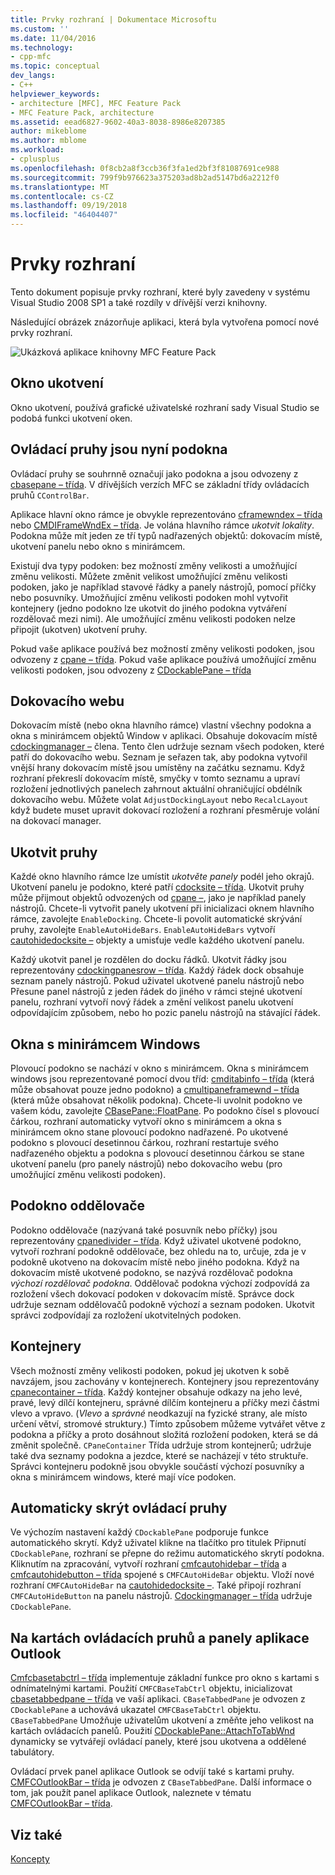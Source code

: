 ```yaml
---
title: Prvky rozhraní | Dokumentace Microsoftu
ms.custom: ''
ms.date: 11/04/2016
ms.technology:
- cpp-mfc
ms.topic: conceptual
dev_langs:
- C++
helpviewer_keywords:
- architecture [MFC], MFC Feature Pack
- MFC Feature Pack, architecture
ms.assetid: eead6827-9602-40a3-8038-8986e8207385
author: mikeblome
ms.author: mblome
ms.workload:
- cplusplus
ms.openlocfilehash: 0f8cb2a8f3ccb36f3fa1ed2bf3f81087691ce988
ms.sourcegitcommit: 799f9b976623a375203ad8b2ad5147bd6a2212f0
ms.translationtype: MT
ms.contentlocale: cs-CZ
ms.lasthandoff: 09/19/2018
ms.locfileid: "46404407"
---
```

# <a name="interface-elements"></a>Prvky rozhraní

Tento dokument popisuje prvky rozhraní, které byly zavedeny v systému Visual Studio 2008 SP1 a také rozdíly v dřívější verzi knihovny.

Následující obrázek znázorňuje aplikaci, která byla vytvořena pomocí nové prvky rozhraní.

![Ukázková aplikace knihovny MFC Feature Pack](../mfc/media/mfc_featurepack.png "mfc_featurepack")

## <a name="window-docking"></a>Okno ukotvení

Okno ukotvení, používá grafické uživatelské rozhraní sady Visual Studio se podobá funkci ukotvení oken.

## <a name="control-bars-are-now-panes"></a>Ovládací pruhy jsou nyní podokna

Ovládací pruhy se souhrnně označují jako podokna a jsou odvozeny z [cbasepane – třída](../mfc/reference/cbasepane-class.md). V dřívějších verzích MFC se základní třídy ovládacích pruhů `CControlBar`.

Aplikace hlavní okno rámce je obvykle reprezentováno [cframewndex – třída](../mfc/reference/cframewndex-class.md) nebo [CMDIFrameWndEx – třída](../mfc/reference/cmdiframewndex-class.md). Je volána hlavního rámce *ukotvit lokality*. Podokna může mít jeden ze tří typů nadřazených objektů: dokovacím místě, ukotvení panelu nebo okno s minirámcem.

Existují dva typy podoken: bez možností změny velikosti a umožňující změnu velikosti. Můžete změnit velikost umožňující změnu velikosti podoken, jako je například stavové řádky a panely nástrojů, pomocí příčky nebo posuvníky. Umožňující změnu velikosti podoken mohl vytvořit kontejnery (jedno podokno lze ukotvit do jiného podokna vytváření rozdělovač mezi nimi). Ale umožňující změnu velikosti podoken nelze připojit (ukotven) ukotvení pruhy.

Pokud vaše aplikace používá bez možností změny velikosti podoken, jsou odvozeny z [cpane – třída](../mfc/reference/cpane-class.md).  Pokud vaše aplikace používá umožňující změnu velikosti podoken, jsou odvozeny z [CDockablePane – třída](../mfc/reference/cdockablepane-class.md)

## <a name="dock-site"></a>Dokovacího webu

Dokovacím místě (nebo okna hlavního rámce) vlastní všechny podokna a okna s minirámcem objektů Window v aplikaci. Obsahuje dokovacím místě [cdockingmanager –](../mfc/reference/cdockingmanager-class.md) člena. Tento člen udržuje seznam všech podoken, které patří do dokovacího webu. Seznam je seřazen tak, aby podokna vytvořil vnější hrany dokovacím místě jsou umístěny na začátku seznamu. Když rozhraní překreslí dokovacím místě, smyčky v tomto seznamu a upraví rozložení jednotlivých panelech zahrnout aktuální ohraničující obdélník dokovacího webu. Můžete volat `AdjustDockingLayout` nebo `RecalcLayout` když budete muset upravit dokovací rozložení a rozhraní přesměruje volání na dokovací manager.

## <a name="dock-bars"></a>Ukotvit pruhy

Každé okno hlavního rámce lze umístit *ukotvěte panely* podél jeho okrajů. Ukotvení panelu je podokno, které patří [cdocksite – třída](../mfc/reference/cdocksite-class.md). Ukotvit pruhy může přijmout objektů odvozených od [cpane –](../mfc/reference/cpane-class.md), jako je například panely nástrojů. Chcete-li vytvořit panely ukotvení při inicializaci oknem hlavního rámce, zavolejte `EnableDocking`. Chcete-li povolit automatické skrývání pruhy, zavolejte `EnableAutoHideBars`. `EnableAutoHideBars` vytvoří [cautohidedocksite –](../mfc/reference/cautohidedocksite-class.md) objekty a umisťuje vedle každého ukotvení panelu.

Každý ukotvit panel je rozdělen do docku řádků. Ukotvit řádky jsou reprezentovány [cdockingpanesrow – třída](../mfc/reference/cdockingpanesrow-class.md). Každý řádek dock obsahuje seznam panely nástrojů. Pokud uživatel ukotvené panelu nástrojů nebo Přesune panel nástrojů z jeden řádek do jiného v rámci stejné ukotvení panelu, rozhraní vytvoří nový řádek a změní velikost panelu ukotvení odpovídajícím způsobem, nebo ho pozic panelu nástrojů na stávající řádek.

## <a name="mini-frame-windows"></a>Okna s minirámcem Windows

Plovoucí podokno se nachází v okno s minirámcem. Okna s minirámcem windows jsou reprezentované pomocí dvou tříd: [cmditabinfo – třída](../mfc/reference/cmditabinfo-class.md) (která může obsahovat pouze jedno podokno) a [cmultipaneframewnd – třída](../mfc/reference/cmultipaneframewnd-class.md) (která může obsahovat několik podokna). Chcete-li uvolnit podokno ve vašem kódu, zavolejte [CBasePane::FloatPane](../mfc/reference/cbasepane-class.md#floatpane). Po podokno čísel s plovoucí čárkou, rozhraní automaticky vytvoří okno s minirámcem a okna s minirámcem okno stane plovoucí podokno nadřazené. Po ukotvené podokno s plovoucí desetinnou čárkou, rozhraní restartuje svého nadřazeného objektu a podokna s plovoucí desetinnou čárkou se stane ukotvení panelu (pro panely nástrojů) nebo dokovacího webu (pro umožňující změnu velikosti podoken).

## <a name="pane-dividers"></a>Podokno oddělovače

Podokno oddělovače (nazývaná také posuvník nebo příčky) jsou reprezentovány [cpanedivider – třída](../mfc/reference/cpanedivider-class.md). Když uživatel ukotvené podokno, vytvoří rozhraní podokně oddělovače, bez ohledu na to, určuje, zda je v podokně ukotveno na dokovacím místě nebo jiného podokna. Když na dokovacím místě ukotvené podokno, se nazývá rozdělovač podokna *výchozí rozdělovač podokna*. Oddělovač podokna výchozí zodpovídá za rozložení všech dokovací podoken v dokovacím místě. Správce dock udržuje seznam oddělovačů podokně výchozí a seznam podoken. Ukotvit správci zodpovídají za rozložení ukotvitelných podoken.

## <a name="containers"></a>Kontejnery

Všech možností změny velikosti podoken, pokud jej ukotven k sobě navzájem, jsou zachovány v kontejnerech. Kontejnery jsou reprezentovány [cpanecontainer – třída](../mfc/reference/cpanecontainer-class.md). Každý kontejner obsahuje odkazy na jeho levé, pravé, levý dílčí kontejneru, správné dílčím kontejneru a příčky mezi částmi vlevo a vpravo. (*Vlevo* a *správné* neodkazují na fyzické strany, ale místo určení větví, stromové struktury.) Tímto způsobem můžeme vytvářet větve z podokna a příčky a proto dosáhnout složitá rozložení podoken, která se dá změnit společně. `CPaneContainer` Třída udržuje strom kontejnerů; udržuje také dva seznamy podokna a jezdce, které se nacházejí v této struktuře. Správci kontejneru podokně jsou obvykle součástí výchozí posuvníky a okna s minirámcem windows, které mají více podoken.

## <a name="auto-hide-control-bars"></a>Automaticky skrýt ovládací pruhy

Ve výchozím nastavení každý `CDockablePane` podporuje funkce automatického skrytí. Když uživatel klikne na tlačítko pro titulek Připnutí `CDockablePane`, rozhraní se přepne do režimu automatického skrytí podokna. Kliknutím na zpracování, vytvoří rozhraní [cmfcautohidebar – třída](../mfc/reference/cmfcautohidebar-class.md) a [cmfcautohidebutton – třída](../mfc/reference/cmfcautohidebutton-class.md) spojené s `CMFCAutoHideBar` objektu. Vloží nové rozhraní `CMFCAutoHideBar` na [cautohidedocksite –](../mfc/reference/cautohidedocksite-class.md). Také připojí rozhraní `CMFCAutoHideButton` na panelu nástrojů. [Cdockingmanager – třída](../mfc/reference/cdockingmanager-class.md) udržuje `CDockablePane`.

## <a name="tabbed-control-bars-and-outlook-bars"></a>Na kartách ovládacích pruhů a panely aplikace Outlook

[Cmfcbasetabctrl – třída](../mfc/reference/cmfcbasetabctrl-class.md) implementuje základní funkce pro okno s kartami s odnímatelnými kartami. Použití `CMFCBaseTabCtrl` objektu, inicializovat [cbasetabbedpane – třída](../mfc/reference/cbasetabbedpane-class.md) ve vaší aplikaci. `CBaseTabbedPane` je odvozen z `CDockablePane` a uchovává ukazatel `CMFCBaseTabCtrl` objektu. `CBaseTabbedPane` Umožňuje uživatelům ukotvení a změňte jeho velikost na kartách ovládacích panelů. Použití [CDockablePane::AttachToTabWnd](../mfc/reference/cdockablepane-class.md#attachtotabwnd) dynamicky se vytvářejí ovládací panely, které jsou ukotvena a oddělené tabulátory.

Ovládací prvek panel aplikace Outlook se odvíjí také s kartami pruhy. [CMFCOutlookBar – třída](../mfc/reference/cmfcoutlookbar-class.md) je odvozen z `CBaseTabbedPane`. Další informace o tom, jak použít panel aplikace Outlook, naleznete v tématu [CMFCOutlookBar – třída](../mfc/reference/cmfcoutlookbar-class.md).

## <a name="see-also"></a>Viz také

[Koncepty](../mfc/mfc-concepts.md)

